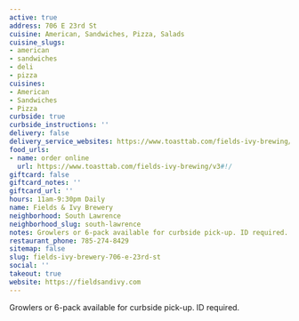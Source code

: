 ```yaml
---
active: true
address: 706 E 23rd St
cuisine: American, Sandwiches, Pizza, Salads
cuisine_slugs:
- american
- sandwiches
- deli
- pizza
cuisines:
- American
- Sandwiches
- Pizza
curbside: true
curbside_instructions: ''
delivery: false
delivery_service_websites: https://www.toasttab.com/fields-ivy-brewing/v3#!/
food_urls:
- name: order online
  url: https://www.toasttab.com/fields-ivy-brewing/v3#!/
giftcard: false
giftcard_notes: ''
giftcard_url: ''
hours: 11am-9:30pm Daily
name: Fields & Ivy Brewery
neighborhood: South Lawrence
neighborhood_slug: south-lawrence
notes: Growlers or 6-pack available for curbside pick-up. ID required.
restaurant_phone: 785-274-8429
sitemap: false
slug: fields-ivy-brewery-706-e-23rd-st
social: ''
takeout: true
website: https://fieldsandivy.com
---
```


Growlers or 6-pack available for curbside pick-up. ID required.